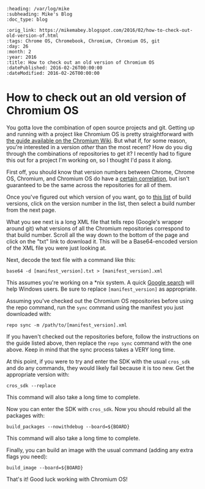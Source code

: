 ```eval_rst
:heading: /var/log/mike
:subheading: Mike's Blog
:doc_type: blog

:orig_link: https://mikemabey.blogspot.com/2016/02/how-to-check-out-old-version-of.html
:tags: Chrome OS, Chromebook, Chromium, Chromium OS, git
:day: 26
:month: 2
:year: 2016
:title: How to check out an old version of Chromium OS
:datePublished: 2016-02-26T00:00:00
:dateModified: 2016-02-26T00:00:00
```
# How to check out an old version of Chromium OS

You gotta love the combination of open source projects and git. Getting up and running with a project like Chromium OS
is pretty straightforward with [the guide available on the Chromium
Wiki](http://www.chromium.org/chromium-os/developer-guide). But what if, for some reason, you're interested in a version
*other* than the most recent? How do you dig through the combinations of repositories to get it? I recently had to
figure this out for a project I'm working on, so I thought I'd pass it along.

First off, you should know that version numbers between Chrome, Chrome OS, Chromium, and Chromium OS do have a [certain
correlation](https://www.chromium.org/developers/version-numbers), but isn't guaranteed to be the same across the
repositories for all of them.

Once you've figured out which version of you want, go to [this
list](https://chromium.googlesource.com/chromiumos/manifest-versions/+/master/paladin/buildspecs/) of build versions,
click on the version number in the list, then select a build number from the next page.

What you see next is a long XML file that tells repo (Google's wrapper around git) what versions of all the Chromium
repositories correspond to that build number. Scroll all the way down to the bottom of the page and click on the "txt"
link to download it. This will be a Base64-encoded version of the XML file you were just looking at.

Next, decode the text file with a command like this:
```
base64 -d [manifest_version].txt > [manifest_version].xml
```

This assumes you're working on a \*nix system. A quick [Google search](http://lmgtfy.com/?q=decode+base64+on+Windows)
will help Windows users. Be sure to replace `[manifest_version]` as appropriate.

Assuming you've checked out the Chromium OS repositories before using the repo command, run the `sync` command using the
manifest you just downloaded with:
```
repo sync -m /path/to/[manifest_version].xml
```

If you haven't checked out the repositories before, follow the instructions on the guide listed above, then replace the
`repo sync` command with the one above. Keep in mind that the sync process takes a VERY long time.

At this point, if you were to try and enter the SDK with the usual `cros_sdk` and do any commands, they would likely
fail because it is too new. Get the appropriate version with:
```
cros_sdk --replace
```
This command will also take a long time to complete.

Now you can enter the SDK with `cros_sdk`. Now you should rebuild all the packages with:
```
build_packages --nowithdebug --board=${BOARD}
```
This command will also take a long time to complete.

Finally, you can build an image with the usual command (adding any extra flags you need):
```
build_image --board=${BOARD}
```

That's it! Good luck working with Chromium OS!
